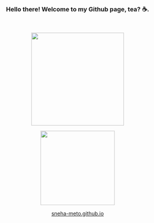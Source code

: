 
<h3 align="center"> Hello there! Welcome to my Github page, tea? ☕️. </h3>
</br>
<p align="center">
  <img width="250" src="https://media.giphy.com/media/eexxDzCm3TeMGlouQI/giphy.gif">
</p>
<p  align="center" ><img width="200" src="https://media.giphy.com/media/9D7e87wvGmBxPwnLrR/giphy.gif"</p>
<a href="https://sneha-meto.github.io/#/"  >
 <p  align="center" > sneha-meto.github.io</p>



<!--
**sneha-meto/sneha-meto** is a ✨ _special_ ✨ repository because its `README.md` (this file) appears on your GitHub profile.

Here are some ideas to get you started:

- 🔭 I’m currently working on ...
- 🌱 I’m currently learning ...
- 👯 I’m looking to collaborate on ...
- 🤔 I’m looking for help with ...
- 💬 Ask me about ...
- 📫 How to reach me: ...
- 😄 Pronouns: ...
- ⚡ Fun fact: ...
-->
